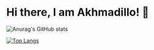 # Hi there, I am Akhmadillo! 👋
![Anurag's GitHub stats](https://github-readme-stats.vercel.app/api?username=akhmadmamirov&show_icons=true&theme=radical)

[![Top Langs](https://github-readme-stats.vercel.app/api/top-langs/?username=akhmadmamirov&layout=compact)](https://github.com/akhmadmamirov/github-readme-stats)
